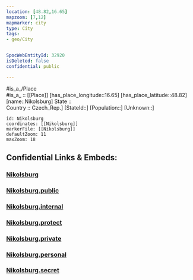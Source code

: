 ```yaml
---
location: [48.82,16.65] 
mapzoom: [7,12] 
mapmarker: city 
type: City
tags:
- geo/City


SpocWebEntityId: 32920
isDeleted: false
confidential: public

---
```

#is_a_/Place  
#is_a_ :: [[Place]] 
[has_place_longitude::16.65] 
[has_place_latitude::48.82] 
[name::Nikolsburg] 
State ::  
Country :: Czech_Rep.] 
[StateId::] 
[Population::] 
[Unknown::] 


```leaflet
id: Nikolsburg
coordinates: [[Nikolsburg]] 
markerFile: [[Nikolsburg]] 
defaultZoom: 11 
maxZoom: 18
```


## Confidential Links & Embeds: 

### [Nikolsburg](/_Standards/Earth/Continent/Europe/Europe~Central/Czech_Republic/regions~Czech_Republic/Jihomoravský/City/Nikolsburg.md) 

### [Nikolsburg.public](/_public/Earth/Continent/Europe/Europe~Central/Czech_Republic/regions~Czech_Republic/Jihomoravský/City/Nikolsburg.public.md) 

### [Nikolsburg.internal](/_internal/Earth/Continent/Europe/Europe~Central/Czech_Republic/regions~Czech_Republic/Jihomoravský/City/Nikolsburg.internal.md) 

### [Nikolsburg.protect](/_protect/Earth/Continent/Europe/Europe~Central/Czech_Republic/regions~Czech_Republic/Jihomoravský/City/Nikolsburg.protect.md) 

### [Nikolsburg.private](/_private/Earth/Continent/Europe/Europe~Central/Czech_Republic/regions~Czech_Republic/Jihomoravský/City/Nikolsburg.private.md) 

### [Nikolsburg.personal](/_personal/Earth/Continent/Europe/Europe~Central/Czech_Republic/regions~Czech_Republic/Jihomoravský/City/Nikolsburg.personal.md) 

### [Nikolsburg.secret](/_secret/Earth/Continent/Europe/Europe~Central/Czech_Republic/regions~Czech_Republic/Jihomoravský/City/Nikolsburg.secret.md)

